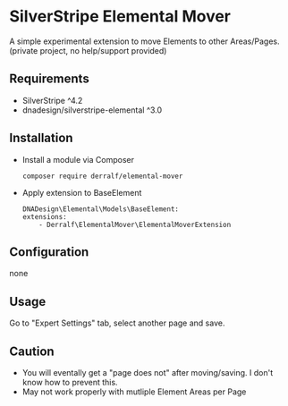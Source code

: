 # SilverStripe Elemental Mover

A simple experimental extension to move Elements to other Areas/Pages.  
(private project, no help/support provided)

## Requirements

* SilverStripe ^4.2
* dnadesign/silverstripe-elemental ^3.0


## Installation

- Install a module via Composer
  
  ```
  composer require derralf/elemental-mover
  ```

- Apply extension to BaseElement
  
  ```
  DNADesign\Elemental\Models\BaseElement:
  extensions:
      - Derralf\ElementalMover\ElementalMoverExtension

  ```


## Configuration

none

## Usage

Go to "Expert Settings" tab, select another page and save.

## Caution

- You will eventally get a "page does not" after moving/saving. I don't know how to prevent this.
- May not work properly with mutliple Element Areas per Page